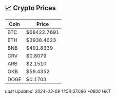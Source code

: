 ## 📈 Crypto Prices

| Coin | Price |
| ---- | ----- |
| BTC | $68422.7691 |
| ETH | $3938.4623 |
| BNB | $491.8339 |
| CRV | $0.8079 |
| ARB | $2.1510 |
| OKB | $59.4352 |
| DOGE | $0.1703 |

_Last Updated: 2024-03-09 11:54:37.686 +0800 HKT_